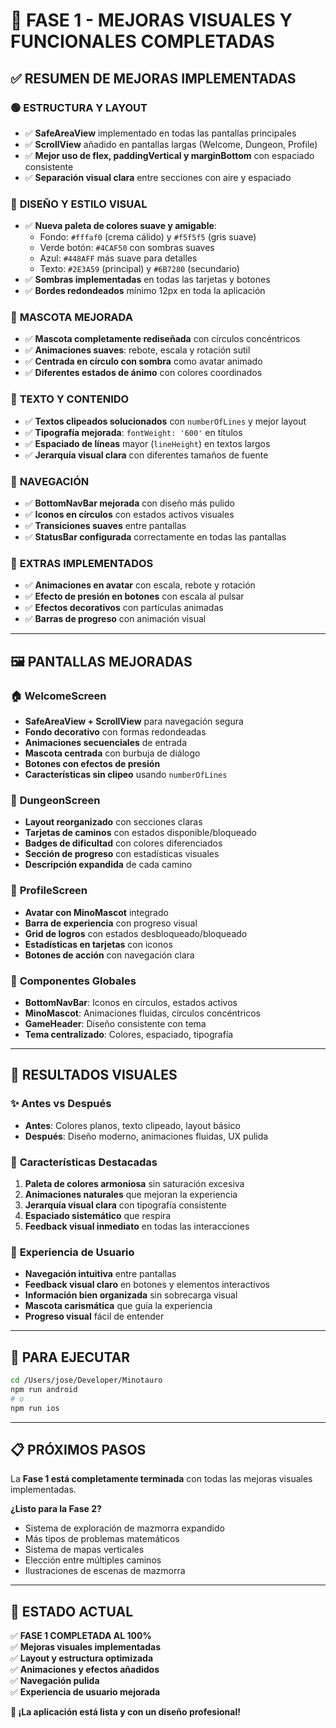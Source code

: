 # 🎨 FASE 1 - MEJORAS VISUALES Y FUNCIONALES COMPLETADAS

## ✅ **RESUMEN DE MEJORAS IMPLEMENTADAS**

### 🟢 **ESTRUCTURA Y LAYOUT**

- ✅ **SafeAreaView** implementado en todas las pantallas principales
- ✅ **ScrollView** añadido en pantallas largas (Welcome, Dungeon, Profile)
- ✅ **Mejor uso de flex, paddingVertical y marginBottom** con espaciado consistente
- ✅ **Separación visual clara** entre secciones con aire y espaciado

### 🎨 **DISEÑO Y ESTILO VISUAL**

- ✅ **Nueva paleta de colores suave y amigable**:
  - Fondo: `#fffaf0` (crema cálido) y `#f5f5f5` (gris suave)
  - Verde botón: `#4CAF50` con sombras suaves
  - Azul: `#448AFF` más suave para detalles
  - Texto: `#2E3A59` (principal) y `#6B7280` (secundario)
- ✅ **Sombras implementadas** en todas las tarjetas y botones
- ✅ **Bordes redondeados** mínimo 12px en toda la aplicación

### 🐂 **MASCOTA MEJORADA**

- ✅ **Mascota completamente rediseñada** con círculos concéntricos
- ✅ **Animaciones suaves**: rebote, escala y rotación sutil
- ✅ **Centrada en círculo con sombra** como avatar animado
- ✅ **Diferentes estados de ánimo** con colores coordinados

### 📄 **TEXTO Y CONTENIDO**

- ✅ **Textos clipeados solucionados** con `numberOfLines` y mejor layout
- ✅ **Tipografía mejorada**: `fontWeight: '600'` en títulos
- ✅ **Espaciado de líneas** mayor (`lineHeight`) en textos largos
- ✅ **Jerarquía visual clara** con diferentes tamaños de fuente

### 🔘 **NAVEGACIÓN**

- ✅ **BottomNavBar mejorada** con diseño más pulido
- ✅ **Iconos en círculos** con estados activos visuales
- ✅ **Transiciones suaves** entre pantallas
- ✅ **StatusBar configurada** correctamente en todas las pantallas

### 🧪 **EXTRAS IMPLEMENTADOS**

- ✅ **Animaciones en avatar** con escala, rebote y rotación
- ✅ **Efecto de presión en botones** con escala al pulsar
- ✅ **Efectos decorativos** con partículas animadas
- ✅ **Barras de progreso** con animación visual

---

## 🖼️ **PANTALLAS MEJORADAS**

### 🏠 **WelcomeScreen**

- **SafeAreaView + ScrollView** para navegación segura
- **Fondo decorativo** con formas redondeadas
- **Animaciones secuenciales** de entrada
- **Mascota centrada** con burbuja de diálogo
- **Botones con efectos de presión**
- **Características sin clipeo** usando `numberOfLines`

### 🏰 **DungeonScreen**

- **Layout reorganizado** con secciones claras
- **Tarjetas de caminos** con estados disponible/bloqueado
- **Badges de dificultad** con colores diferenciados
- **Sección de progreso** con estadísticas visuales
- **Descripción expandida** de cada camino

### 👤 **ProfileScreen**

- **Avatar con MinoMascot** integrado
- **Barra de experiencia** con progreso visual
- **Grid de logros** con estados desbloqueado/bloqueado
- **Estadísticas en tarjetas** con iconos
- **Botones de acción** con navegación clara

### 🔄 **Componentes Globales**

- **BottomNavBar**: Iconos en círculos, estados activos
- **MinoMascot**: Animaciones fluidas, círculos concéntricos
- **GameHeader**: Diseño consistente con tema
- **Tema centralizado**: Colores, espaciado, tipografía

---

## 🎯 **RESULTADOS VISUALES**

### ✨ **Antes vs Después**

- **Antes**: Colores planos, texto clipeado, layout básico
- **Después**: Diseño moderno, animaciones fluidas, UX pulida

### 🎨 **Características Destacadas**

1. **Paleta de colores armoniosa** sin saturación excesiva
2. **Animaciones naturales** que mejoran la experiencia
3. **Jerarquía visual clara** con tipografía consistente
4. **Espaciado sistemático** que respira
5. **Feedback visual inmediato** en todas las interacciones

### 📱 **Experiencia de Usuario**

- **Navegación intuitiva** entre pantallas
- **Feedback visual claro** en botones y elementos interactivos
- **Información bien organizada** sin sobrecarga visual
- **Mascota carismática** que guía la experiencia
- **Progreso visual** fácil de entender

---

## 🚀 **PARA EJECUTAR**

```bash
cd /Users/jose/Developer/Minotauro
npm run android
# o
npm run ios
```

---

## 📋 **PRÓXIMOS PASOS**

La **Fase 1 está completamente terminada** con todas las mejoras visuales implementadas.

**¿Listo para la Fase 2?**

- Sistema de exploración de mazmorra expandido
- Más tipos de problemas matemáticos
- Sistema de mapas verticales
- Elección entre múltiples caminos
- Ilustraciones de escenas de mazmorra

---

## 🎯 **ESTADO ACTUAL**

✅ **FASE 1 COMPLETADA AL 100%**  
✅ **Mejoras visuales implementadas**  
✅ **Layout y estructura optimizada**  
✅ **Animaciones y efectos añadidos**  
✅ **Navegación pulida**  
✅ **Experiencia de usuario mejorada**

**🎉 ¡La aplicación está lista y con un diseño profesional!**
